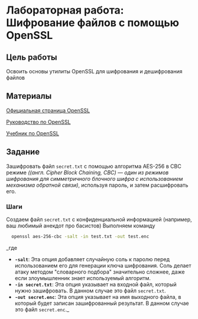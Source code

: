 # Лабораторная работа: Шифрование файлов с помощью OpenSSL
## Цель работы
Освоить основы утилиты OpenSSL для шифрования и дешифрования файлов
## Материалы
 [Официальная страница OpenSSL](https://www.openssl.org/)
 
 [Руководство по OpenSSL](https://www.openssl.org/docs/manmaster/) 
 
 [Учебник по OpenSSL](https://linuxhint.com/openssl_command/) 
 ## Задание
 Зашифровать файл `secret.txt` с помощью алгоритма AES-256 в CBC режиме _((англ. Cipher Block Chaining, CBC) — один из режимов шифрования для симметричного блочного шифра с использованием механизма обратной связи)_, используя пароль, и затем расшифровать его.
 ### Шаги
 Создаем файл `secret.txt` с конфиденциальной информацией (например, ваш любимый анекдот про басистов)
 Выполняем команду
 ```bash
   openssl aes-256-cbc -salt -in test.txt -out test.enc
 ```
_где 
* **`-salt`**: Эта опция добавляет случайную соль к паролю перед использованием его для генерации ключа шифрования.  Соль делает атаку методом "словарного подбора" значительно сложнее, даже если злоумышленник знает используемый алгоритм.
* **`-in secret.txt`**:  Эта опция указывает на входной файл, который нужно зашифровать. В данном случае это файл `secret.txt`.
* **`-out secret.enc`**:  Эта опция указывает на имя выходного файла, в который будет записан зашифрованный результат. В данном случае это файл `secret.enc`._ 
